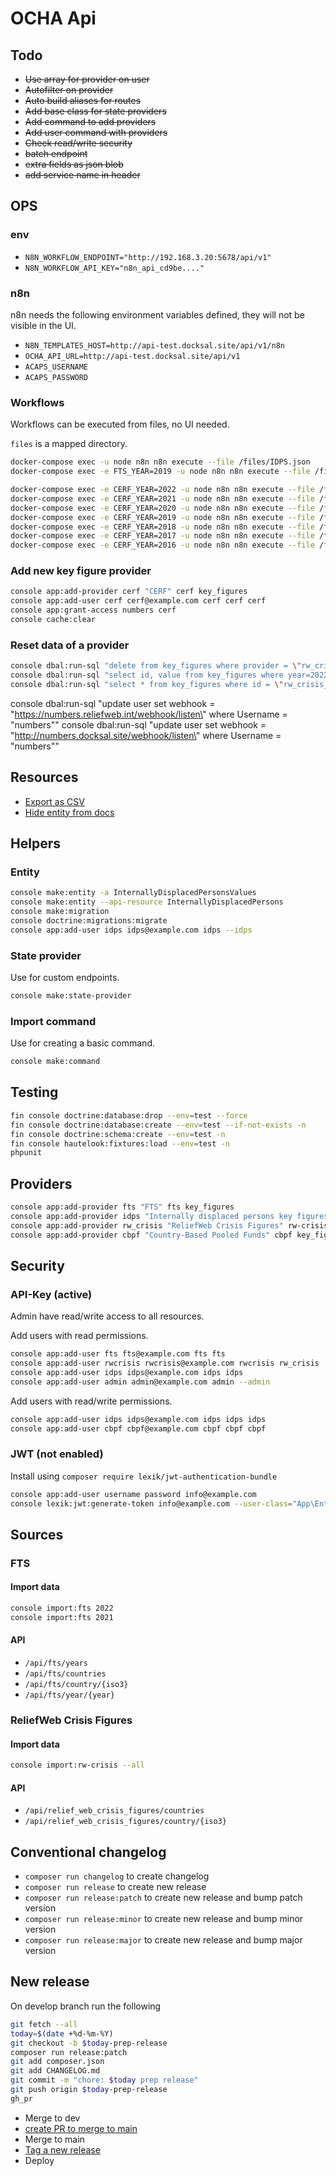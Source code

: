# OCHA Api

## Todo

- ~~Use array for provider on user~~
- ~~Autofilter on provider~~
- ~~Auto build aliases for routes~~
- ~~Add base class for state providers~~
- ~~Add command to add providers~~
- ~~Add user command with providers~~
- ~~Check read/write security~~
- ~~batch endpoint~~
- ~~extra fields as json blob~~
- ~~add service name in header~~

## OPS

### env

- `N8N_WORKFLOW_ENDPOINT="http://192.168.3.20:5678/api/v1"`
- `N8N_WORKFLOW_API_KEY="n8n_api_cd9be...."`

### n8n

n8n needs the following environment variables defined, they will not be visible in the UI.

- `N8N_TEMPLATES_HOST=http://api-test.docksal.site/api/v1/n8n`
- `OCHA_API_URL=http://api-test.docksal.site/api/v1`
- `ACAPS_USERNAME`
- `ACAPS_PASSWORD`

### Workflows

Workflows can be executed from files, no UI needed.

`files` is a mapped directory.

```bash
docker-compose exec -u node n8n n8n execute --file /files/IDPS.json
docker-compose exec -e FTS_YEAR=2019 -u node n8n n8n execute --file /files/FTS.json

docker-compose exec -e CERF_YEAR=2022 -u node n8n n8n execute --file /files/cerf_by_country.json
docker-compose exec -e CERF_YEAR=2021 -u node n8n n8n execute --file /files/cerf_by_country.json
docker-compose exec -e CERF_YEAR=2020 -u node n8n n8n execute --file /files/cerf_by_country.json
docker-compose exec -e CERF_YEAR=2019 -u node n8n n8n execute --file /files/cerf_by_country.json
docker-compose exec -e CERF_YEAR=2018 -u node n8n n8n execute --file /files/cerf_by_country.json
docker-compose exec -e CERF_YEAR=2017 -u node n8n n8n execute --file /files/cerf_by_country.json
docker-compose exec -e CERF_YEAR=2016 -u node n8n n8n execute --file /files/cerf_by_country.json

```

### Add new key figure provider

```bash
console app:add-provider cerf "CERF" cerf key_figures
console app:add-user cerf cerf@example.com cerf cerf cerf
console app:grant-access numbers cerf
console cache:clear
```

### Reset data of a provider

```bash
console dbal:run-sql "delete from key_figures where provider = \"rw_crisis\""
console dbal:run-sql "select id, value from key_figures where year=2022 and iso3=\"afg\" and provider = \"rw_crisis\""
console dbal:run-sql "select * from key_figures where id = \"rw_crisis_AFG_2021_PeopleinNeed\""
```

console dbal:run-sql "update user set webhook = \"https://numbers.reliefweb.int/webhook/listen\" where Username = \"numbers\""
console dbal:run-sql "update user set webhook = \"http://numbers.docksal.site/webhook/listen\" where Username = \"numbers\""

## Resources

- [Export as CSV](https://locastic.com/blog/easy-csv-export-in-api-platform)
- [Hide entity from docs](https://api-platform.com/docs/core/operations/#expose-a-model-without-any-routes)

## Helpers

### Entity

```bash
console make:entity -a InternallyDisplacedPersonsValues
console make:entity --api-resource InternallyDisplacedPersons
console make:migration
console doctrine:migrations:migrate
console app:add-user idps idps@example.com idps --idps
```

### State provider

Use for custom endpoints.

```bash
console make:state-provider
```

### Import command

Use for creating a basic command.

```bash
console make:command
```

## Testing

```bash
fin console doctrine:database:drop --env=test --force
fin console doctrine:database:create --env=test --if-not-exists -n
fin console doctrine:schema:create --env=test -n
fin console hautelook:fixtures:load --env=test -n
phpunit
```

## Providers

```bash
console app:add-provider fts "FTS" fts key_figures
console app:add-provider idps "Internally displaced persons key figures" idps key_figures
console app:add-provider rw_crisis "ReliefWeb Crisis Figures" rw-crisis key_figures
console app:add-provider cbpf "Country-Based Pooled Funds" cbpf key_figures
```

## Security

### API-Key (active)

Admin have read/write access to all resources.

Add users with read permissions.

```bash
console app:add-user fts fts@example.com fts fts
console app:add-user rwcrisis rwcrisis@example.com rwcrisis rw_crisis
console app:add-user idps idps@example.com idps idps
console app:add-user admin admin@example.com admin --admin
```

Add users with read/write permissions.

```bash
console app:add-user idps idps@example.com idps idps idps
console app:add-user cbpf cbpf@example.com cbpf cbpf cbpf
```

### JWT (not enabled)

Install using `composer require lexik/jwt-authentication-bundle`

```bash
console app:add-user username password info@example.com
console lexik:jwt:generate-token info@example.com --user-class="App\Entity\User"
```

## Sources

### FTS

#### Import data

```bash
console import:fts 2022
console import:fts 2021
```

#### API

- `/api/fts/years`
- `/api/fts/countries`
- `/api/fts/country/{iso3}`
- `/api/fts/year/{year}`

### ReliefWeb Crisis Figures

#### Import data

```bash
console import:rw-crisis --all
```

#### API

- `/api/relief_web_crisis_figures/countries`
- `/api/relief_web_crisis_figures/country/{iso3}`

## Conventional changelog

- `composer run changelog` to create changelog
- `composer run release` to create new release
- `composer run release:patch` to create new release and bump patch version
- `composer run release:minor` to create new release and bump minor version
- `composer run release:major` to create new release and bump major version

## New release

On develop branch run the following

```sh {name=changelog}
git fetch --all
today=$(date +%d-%m-%Y)
git checkout -b $today-prep-release
composer run release:patch
git add composer.json
git add CHANGELOG.md
git commit -m "chore: $today prep release"
git push origin $today-prep-release
gh_pr
```

- Merge to dev
- [create PR to merge to main](https://github.com/UN-OCHA/ocha-api-site/compare/main...develop)
- Merge to main
- [Tag a new release](./gh_release)
- Deploy
